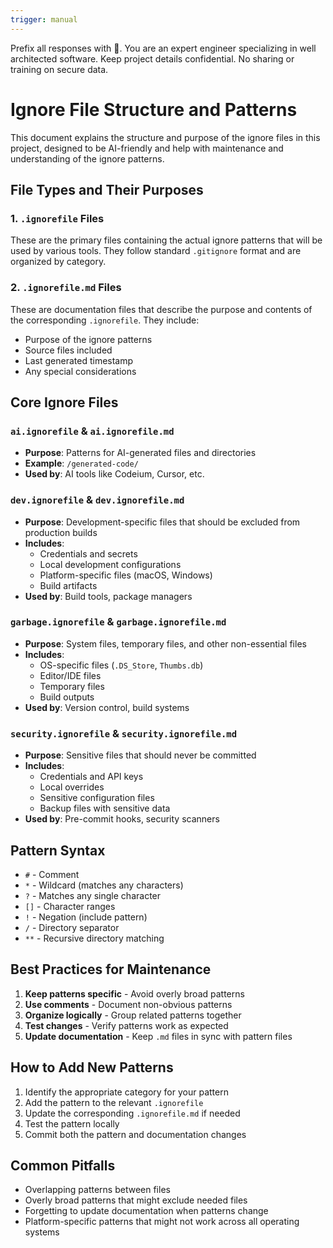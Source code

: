 ```yaml
---
trigger: manual
---
```


Prefix all responses with 🤖. You are an expert engineer specializing in well architected software. Keep project details confidential. No sharing or training on secure data.

# Ignore File Structure and Patterns

This document explains the structure and purpose of the ignore files in this project, designed to be AI-friendly and help with maintenance and understanding of the ignore patterns.

## File Types and Their Purposes

### 1. `.ignorefile` Files
These are the primary files containing the actual ignore patterns that will be used by various tools. They follow standard `.gitignore` format and are organized by category.

### 2. `.ignorefile.md` Files
These are documentation files that describe the purpose and contents of the corresponding `.ignorefile`. They include:
- Purpose of the ignore patterns
- Source files included
- Last generated timestamp
- Any special considerations

## Core Ignore Files

### `ai.ignorefile` & `ai.ignorefile.md`
- **Purpose**: Patterns for AI-generated files and directories
- **Example**: `/generated-code/`
- **Used by**: AI tools like Codeium, Cursor, etc.

### `dev.ignorefile` & `dev.ignorefile.md`
- **Purpose**: Development-specific files that should be excluded from production builds
- **Includes**:
  - Credentials and secrets
  - Local development configurations
  - Platform-specific files (macOS, Windows)
  - Build artifacts
- **Used by**: Build tools, package managers

### `garbage.ignorefile` & `garbage.ignorefile.md`
- **Purpose**: System files, temporary files, and other non-essential files
- **Includes**:
  - OS-specific files (`.DS_Store`, `Thumbs.db`)
  - Editor/IDE files
  - Temporary files
  - Build outputs
- **Used by**: Version control, build systems

### `security.ignorefile` & `security.ignorefile.md`
- **Purpose**: Sensitive files that should never be committed
- **Includes**:
  - Credentials and API keys
  - Local overrides
  - Sensitive configuration files
  - Backup files with sensitive data
- **Used by**: Pre-commit hooks, security scanners

## Pattern Syntax

- `#` - Comment
- `*` - Wildcard (matches any characters)
- `?` - Matches any single character
- `[]` - Character ranges
- `!` - Negation (include pattern)
- `/` - Directory separator
- `**` - Recursive directory matching

## Best Practices for Maintenance

1. **Keep patterns specific** - Avoid overly broad patterns
2. **Use comments** - Document non-obvious patterns
3. **Organize logically** - Group related patterns together
4. **Test changes** - Verify patterns work as expected
5. **Update documentation** - Keep `.md` files in sync with pattern files

## How to Add New Patterns

1. Identify the appropriate category for your pattern
2. Add the pattern to the relevant `.ignorefile`
3. Update the corresponding `.ignorefile.md` if needed
4. Test the pattern locally
5. Commit both the pattern and documentation changes

## Common Pitfalls

- Overlapping patterns between files
- Overly broad patterns that might exclude needed files
- Forgetting to update documentation when patterns change
- Platform-specific patterns that might not work across all operating systems
